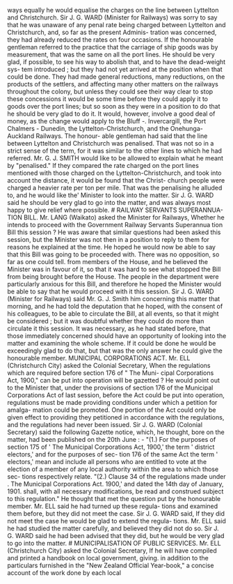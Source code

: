 ways equally he would equalise the charges on the line between Lyttelton and Christchurch. Sir J. G. WARD (Minister for Railways) was sorry to say that he was unaware of any penal rate being charged between Lyttelton and Christchurch, and, so far as the present Adminis- tration was concerned, they had already reduced the rates on four occasions. If the honourable gentleman referred to the practice that the carriage of ship goods was by measurement, that was the same on all the port lines. He should be very glad, if possible, to see his way to abolish that, and to have the dead-weight sys- tem introduced ; but they had not yet arrived at the position when that could be done. They had made general reductions, many reductions, on the products of the settlers, and affecting many other matters on the railways throughout the colony, but unless they could see their way clear to stop these concessions it would be some time before they could apply it to goods over the port lines; but so soon as they were in a position to do that he should be very glad to do it. It would, however, involve a good deal of money, as the change would apply to the Bluff -. Invercargill, the Port Chalmers - Dunedin, the Lyttelton-Christchurch, and the Onehunga-Auckland Railways. The honour- able gentleman had said that the line between Lyttelton and Christchurch was penalised. That was not so in a strict sense of the term, for it was similar to the other lines to which he had referred. Mr. G. J. SMITH would like to be allowed to explain what he meant by "penalised." If they compared the rate charged on the port lines mentioned with those charged on the Lyttelton-Christchurch, and took into account the distance, it would be found that the Christ- church people were charged a heavier rate per ton per mile. That was the penalising he alluded to, and he would like the' Minister to look into the matter. Sir J. G. WARD said he should be very glad to go into the matter, and was always most happy to give relief where possible. # RAILWAY SERVANTS SUPERANNUA- TION BILL. Mr. LANG (Waikato) asked the Minister for Railways, Whether he intends to proceed with the Government Railway Servants Superannua tion Bill this session ? He was aware that similar questions had been asked this session, but the Minister was not then in a position to reply to them for reasons he explained at the time. He hoped he would now be able to say that this Bill was going to be proceeded with. There was no opposition, so far as one could tell. from members of the House, and he believed the Minister was in favour of it, so that it was hard to see what stopped the Bill from being brought before the House. The people in the department were particularly anxious for this Bill, and therefore he hoped the Minister would be able to say that he would proceed with it this session. Sir J. G. WARD (Minister for Railways) said Mr. G. J. Smith him concerning this matter that morning, and he had told the deputation that he hoped, with the consent of his colleagues, to be able to circulate the Bill, at all events, so that it might be considered ; but it was doubtful whether they could do more than circulate it this session. It was necessary, as he had stated before, that those immediately concerned should have an opportunity of looking into the matter and examining the whole scheme. If it could be done he would be exceedingly glad to do that, but that was the only answer he could give the honourable member. MUNICIPAL CORPORATIONS ACT. Mr. ELL (Christchurch City) asked the Colonial Secretary, When the regulations which are required before section 176 of " The Muni- cipal Corporations Act, 1900," can be put into operation will be gazetted ? He would point out to the Minister that, under the provisions of section 176 of the Municipal Corporations Act of last session, before the Act could be put into operation, regulations must be made providing conditions under which a petition for amalga- mation could be promoted. One portion of the Act could only be given effect to providing they petitioned in accordance with the regulations, and the regulations had never been issued. Sir J. G. WARD (Colonial Secretary) said the following Gazette notice, which, he thought, bore on the matter, had been published on the 20th June : - "(1.) For the purposes of section 175 of ' The Municipal Corporations Act, 1900,' the term ' district electors,' and for the purposes of sec- tion 176 of the same Act the term ' electors,' mean and include all persons who are entitled to vote at the election of a member of any local authority within the area to which those sec- tions respectively relate. "(2.) Clause 34 of the regulations made under . The Municipal Corporations Act. 1900,' and dated the 14th day of January, 1901. shall, with all necessary modifications, be read and construed subject to this regulation." He thought that met the question put by the honourable member. Mr. ELL said he had turned up these regula- tions and examined them before, but they did not meet the case. Sir J. G. WARD said, If they did not meet the case he would be glad to extend the regula- tions. Mr. ELL said he had studied the matter carefully, and believed they did not do so. Sir J. G. WARD said he had been advised that they did, but he would be very glad to go into the matter. # MUNICIPALISATION OF PUBLIC SERVICES. Mr. ELL (Christchurch City) asked the Colonial Secretary, If he will have compiled and printed a handbook on local government, giving. in addition to the particulars furnished in the "New Zealand Official Year-book," a concise account of the work done by each local 
